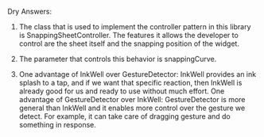 Dry Answers:

1. The class that is used to implement the controller pattern in this library is SnappingSheetController.
The features it allows the developer to control are the sheet itself and the snapping position of the widget.

2. The parameter that controls this behavior is snappingCurve.

3. One advantage of InkWell over GestureDetector:
InkWell provides an ink splash to a tap, and if we want that specific reaction,
then InkWell is already good for us and ready to use without much effort.
One advantage of GestureDetector over InkWell:
GestureDetector is more general than InkWell and it enables more control over the gesture we detect.
For example, it can take care of dragging gesture and do something in response.

